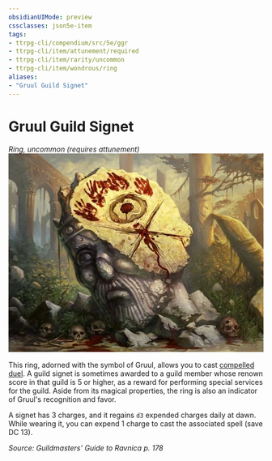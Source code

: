```yaml
---
obsidianUIMode: preview
cssclasses: json5e-item
tags:
- ttrpg-cli/compendium/src/5e/ggr
- ttrpg-cli/item/attunement/required
- ttrpg-cli/item/rarity/uncommon
- ttrpg-cli/item/wondrous/ring
aliases: 
- "Gruul Guild Signet"
---
```

# Gruul Guild Signet
*Ring, uncommon (requires attunement)*  
![](Інструменти%20ДМ/CLI/items/img/gruul-guild-signet.webp#right)


This ring, adorned with the symbol of Gruul, allows you to cast [compelled duel](Інструменти%20ДМ/CLI/spells/compelled-duel-xphb.md). A guild signet is sometimes awarded to a guild member whose renown score in that guild is 5 or higher, as a reward for performing special services for the guild. Aside from its magical properties, the ring is also an indicator of Gruul's recognition and favor.

A signet has 3 charges, and it regains `d3` expended charges daily at dawn. While wearing it, you can expend 1 charge to cast the associated spell (save DC 13).

*Source: Guildmasters' Guide to Ravnica p. 178*